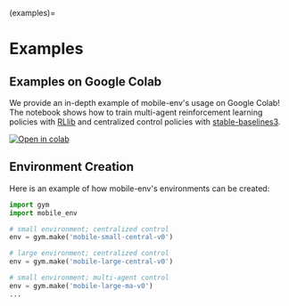 (examples)=

# Examples

## Examples on Google Colab
We provide an in-depth example of mobile-env's usage on Google Colab! The notebook shows how to train multi-agent reinforcement learning policies with [RLlib](https://docs.ray.io/en/stable/rllib.html) and centralized control policies with [stable-baselines3](https://stable-baselines3.readthedocs.io/en/master/index.html).


[![Open in colab](https://colab.research.google.com/assets/colab-badge.svg)](https://colab.research.google.com/github/stefanbschneider/mobile-env/blob/master/examples/tutorial.ipynb)

## Environment Creation
Here is an example of how mobile-env's environments can be created:
```python
import gym
import mobile_env

# small environment; centralized control 
env = gym.make('mobile-small-central-v0')

# large environment; centralized control 
env = gym.make('mobile-large-central-v0')

# small environment; multi-agent control 
env = gym.make('mobile-large-ma-v0')
...
```
